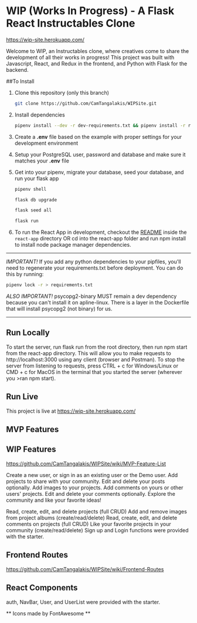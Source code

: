 # WIP (Works In Progress) - A Flask React Instructables Clone

https://wip-site.herokuapp.com/

Welcome to WIP, an Instructables clone, where creatives come to share the development of all their works in progress! This project was built with Javascript, React, and Redux in the frontend, and Python with Flask for the backend.

##To Install

1. Clone this repository (only this branch)

   ```bash
   git clone https://github.com/CamTangalakis/WIPSite.git
   ```

2. Install dependencies

      ```bash
      pipenv install --dev -r dev-requirements.txt && pipenv install -r requirements.txt
      ```

3. Create a **.env** file based on the example with proper settings for your
   development environment
4. Setup your PostgreSQL user, password and database and make sure it matches your **.env** file

5. Get into your pipenv, migrate your database, seed your database, and run your flask app

   ```bash
   pipenv shell
   ```

   ```bash
   flask db upgrade
   ```

   ```bash
   flask seed all
   ```

   ```bash
   flask run
   ```

6. To run the React App in development, checkout the [README](./react-app/README.md) inside the `react-app` directory OR cd into the react-app folder and run npm install to install node package manager dependencies.

***
*IMPORTANT!*
   If you add any python dependencies to your pipfiles, you'll need to regenerate your requirements.txt before deployment.
   You can do this by running:

   ```bash
   pipenv lock -r > requirements.txt
   ```

*ALSO IMPORTANT!*
   psycopg2-binary MUST remain a dev dependency because you can't install it on apline-linux.
   There is a layer in the Dockerfile that will install psycopg2 (not binary) for us.
***

## Run Locally

To start the server, run flask run from the root directory, then run npm start from the react-app directory. This will allow you to make requests to http://localhost:3000 using any client (browser and Postman). To stop the server from listening to requests, press CTRL + c for Windows/Linux or CMD + c for MacOS in the terminal that you started the server (wherever you >ran npm start).

## Run Live

This project is live at https://wip-site.herokuapp.com/

## MVP Features 



## WIP Features
https://github.com/CamTangalakis/WIPSite/wiki/MVP-Feature-List

Create a new user, or sign in as an existing user or the Demo user. 
Add projects to share with your community. Edit and delete your posts optionally. 
Add images to your projects. 
Add comments on yours or other users' projects. Edit and delete your comments optionally. 
Explore the community and like your favorite ideas!

Read, create, edit, and delete projects (full CRUD)
Add and remove images from project albums (create/read/delete)
Read, create, edit, and delete comments on projects (full CRUD)
Like your favorite projects in your community (create/read/delete)
Sign up and Login functions were provided with the starter. 

## Frontend Routes
https://github.com/CamTangalakis/WIPSite/wiki/Frontend-Routes

## React Components 

auth, NavBar, User, and UserList were provided with the starter. 

** Icons made by FontAwesome **
